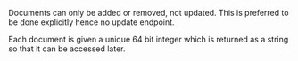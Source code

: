 Documents can only be added or removed, not updated.
This is preferred to be done explicitly hence no update endpoint.

Each document is given a unique 64 bit integer which is returned as a string so
that it can be accessed later.